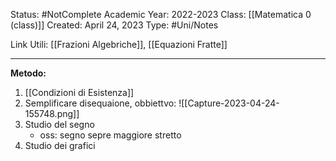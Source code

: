 Status: #NotComplete
Academic Year: 2022-2023
Class: [[Matematica 0 (class)]]
Created: April 24, 2023
Type: #Uni/Notes 

Link Utili: [[Frazioni Algebriche]], [[Equazioni Fratte]]


---


**Metodo:**
1. [[Condizioni di Esistenza]] 
2. Semplificare disequaione, obbiettvo: 
		![[Capture-2023-04-24-155748.png]]
3. Studio del segno
	- oss: segno sepre maggiore stretto
4. Studio dei grafici